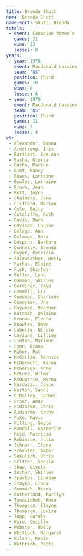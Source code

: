 ```yaml
---
title: Brenda Shutt
name: Brenda Shutt
name-sort: Shutt, Brenda
totals:
 - event: Canadian Women's
   games: 21
   wins: 13
   losses: 8
years:
 - year: 1978
   event: Macdonald Lassies
   team: "NS"
   position: Third
   games: 10
   wins: 6
   losses: 4
 - year: 1979
   event: Macdonald Lassies
   team: "NS"
   position: Third
   games: 11
   wins: 7
   losses: 4
vs:
 - Alexander, Donna
 - Armstrong, Iris
 - Bartlett, Sue Ann
 - Basha, Gloria
 - Basha, Marion
 - Bint, Nancy
 - Bowes, Lorraine
 - Bowles, Lorraine
 - Brown, Joan
 - Butt, Joyce
 - Chalmers, Jane
 - Clifford, Marion
 - Cole, Betty
 - Cutcliffe, Ruth
 - Davis, Barb
 - Davison, Louise
 - Delage, Ann
 - Delmage, Dora
 - Despins, Barbara
 - Donnelly, Brenda
 - Dwyer, Patricia
 - Fairweather, Betty
 - Farkas, Elaine
 - Fisk, Shirley
 - Fuller, Lynn
 - Gammon, Shirley
 - Gardiner, Faye
 - Gemmell, Liz
 - Goodman, Charlene
 - Goodyear, Una
 - Haywood, Heather
 - Kardash, Delaine
 - Kennah, Elvera
 - Knowles, Dawn
 - Labelle, Nicole
 - Lavigne, Lillian
 - Linton, Marlene
 - Lynn, Diana
 - Maher, Pat
 - McCallan, Bernice
 - McDermott, Karen
 - McGarvey, Anne
 - McLure, Wilma
 - McQuarrie, Myrna
 - Narduzzi, Joyce
 - Norton, Sandi
 - O'Malley, Carmel
 - Orser, Anne
 - Pidzarko, Chris
 - Pidzarko, Kathy
 - Pike, Mavis
 - Pilling, Gayle
 - Randall, Katherine
 - Reid, Patricia
 - Robinson, Julia
 - Schnarr, Ilona
 - Schroter, Amber
 - Sekulich, Doris
 - Seltzer, Sheila
 - Shaw, Gisele
 - Snihur, Shirley
 - Sparkes, Lindsay
 - Stoyka, Linda
 - Summach, Diana
 - Sutherland, Marilyn
 - Tanasichuk, Rose
 - Thompson, Elayne
 - Thompson, Louise
 - Topp, Carole
 - Ward, Cecille
 - Webster, Holly
 - Whitlock, Margaret
 - Wilson, Robin
 - Wuthrich, Patti
---
```

